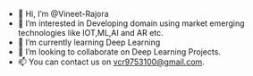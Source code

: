 - 👋 Hi, I’m @Vineet-Rajora
- 👀 I’m interested in Developing domain using market emerging technologies like IOT,ML,AI and AR etc.
- 🌱 I’m currently learning Deep Learning
- 💞️ I’m looking to collaborate on Deep Learning Projects.
- 📫 You can contact us on vcr9753100@gmail.com.

<!---
Vineet-Rajora/Vineet-Rajora is a ✨ special ✨ repository because its `README.md` (this file) appears on your GitHub profile.
You can click the Preview link to take a look at your changes.
--->
